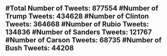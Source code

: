#Total Number of Tweets: 877554 
#Number of Trump Tweets: 434628
#Number of Clinton Tweets: 364668
#Number of Rubio Tweets: 134836
#Number of Sanders Tweets: 121767
#Number of Carson Tweets: 68735
#Number of Bush Tweets: 44208
---

